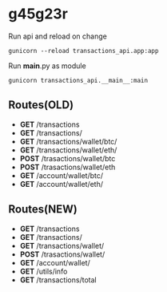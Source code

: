 # g45g23r
Run api and reload on change
```
gunicorn --reload transactions_api.app:app

```
Run __main__.py as module

```angular2html
gunicorn transactions_api.__main__:main
```


## Routes(OLD)
* **GET**  /transactions
* **GET**  /transactions/<GUID>
* **GET**  /transactions/wallet/btc/<ADDRESS>
* **GET**  /transactions/wallet/eth/<ADDRESS>
* **POST** /trasactions/wallet/btc
* **POST** /trasactions/wallet/eth
* **GET**  /account/wallet/btc/<ADDRESS>
* **GET**  /account/wallet/eth/<ADDRESS>


## Routes(NEW)
* **GET**  /transactions
* **GET**  /transactions/<GUID>
* **GET**  /transactions/wallet/<ADDRESS>
* **POST** /trasactions/wallet/
* **GET**  /account/wallet/<ADDRESS>
* **GET**  /utils/info
* **GET**  /transactions/total

